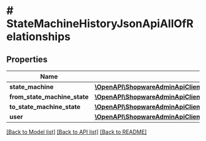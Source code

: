 # # StateMachineHistoryJsonApiAllOfRelationships

## Properties

Name | Type | Description | Notes
------------ | ------------- | ------------- | -------------
**state_machine** | [**\OpenAPI\ShopwareAdminApiClient\Model\StateMachineHistoryJsonApiAllOfRelationshipsStateMachine**](StateMachineHistoryJsonApiAllOfRelationshipsStateMachine.md) |  | [optional]
**from_state_machine_state** | [**\OpenAPI\ShopwareAdminApiClient\Model\StateMachineHistoryJsonApiAllOfRelationshipsFromStateMachineState**](StateMachineHistoryJsonApiAllOfRelationshipsFromStateMachineState.md) |  | [optional]
**to_state_machine_state** | [**\OpenAPI\ShopwareAdminApiClient\Model\StateMachineHistoryJsonApiAllOfRelationshipsToStateMachineState**](StateMachineHistoryJsonApiAllOfRelationshipsToStateMachineState.md) |  | [optional]
**user** | [**\OpenAPI\ShopwareAdminApiClient\Model\StateMachineHistoryJsonApiAllOfRelationshipsUser**](StateMachineHistoryJsonApiAllOfRelationshipsUser.md) |  | [optional]

[[Back to Model list]](../../README.md#models) [[Back to API list]](../../README.md#endpoints) [[Back to README]](../../README.md)
